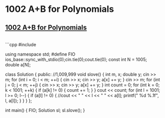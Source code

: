 # 1002 A+B for Polynomials

<a name="JQChy"></a>
## [1002 A+B for Polynomials](https://pintia.cn/problem-sets/994805342720868352/problems/994805526272000000)
<br />
```cpp
#include<bits/stdc++.h>

using namespace std;
#define FIO ios_base::sync_with_stdio(0);cin.tie(0);cout.tie(0);
const int N = 1005;
double a[N];

class Solution {
public:
    //1,009,999
    void slove() {
        int m, x;
        double y;
        cin >> m;
        for (int i = 0; i < m; ++i) {
            cin >> x;
            cin >> y;
            a[x] += y;
        }
        cin >> m;
        for (int j = 0; j < m; ++j) {
            cin >> x;
            cin >> y;
            a[x] += y;
        }
        int count = 0;
        for (int k = 0; k < 1001; ++k) {
            if (a[k] != 0) {
                count += 1;
            }
        }
        cout << count;
        for (int l = 1001; l >= 0; l--) {
            if (a[l] != 0) {
                //cout << " " << l << " " << a[l];
                 printf(" %d %.1f", l, a[l]);
            }
        }
    }
};

int main() {
    FIO;
    Solution sl;
    sl.slove();
}

```
